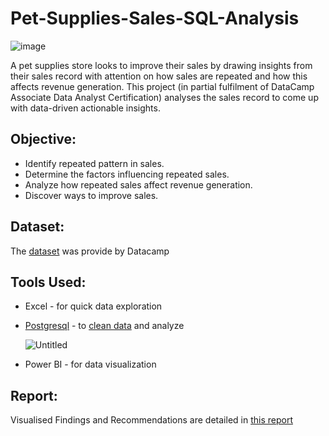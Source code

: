 # Pet-Supplies-Sales-SQL-Analysis
![image](https://github.com/user-attachments/assets/c471f3bd-1e8d-4881-96f0-edb464fde682)

A pet supplies store looks to improve their sales by drawing insights from their sales record with attention on how sales are repeated and how this affects revenue generation. This project (in partial fulfilment of DataCamp Associate Data Analyst Certification) analyses the sales record to come up with data-driven actionable insights.

## Objective:
* Identify repeated pattern in sales.
* Determine the factors influencing repeated sales.
* Analyze how repeated sales affect revenue generation.
* Discover ways to improve sales.

## Dataset:
The [dataset](https://github.com/Lawal-sql/Pet-Supplies-Sales-SQL-Analysis/blob/main/pet_supplies_2212.csv) was provide by Datacamp

## Tools Used:
- Excel - for quick data exploration
- [Postgresql](https://github.com/Lawal-sql/Pet-Supplies-Sales-SQL-Analysis/blob/main/pet_supplies%20query.sql) - to [clean data](https://github.com/Lawal-sql/Pet-Supplies-Sales-SQL-Analysis/blob/main/pet_supplies_cleaned.csv) and analyze
  
  ![Untitled](https://github.com/user-attachments/assets/369c5eba-dcf8-4023-a83f-c6221b651330)

- Power BI - for data visualization

## Report: 
Visualised Findings and Recommendations are detailed in [this report](https://github.com/Lawal-sql/Pet-Supplies-Sales-SQL-Analysis/blob/main/Pet%20Sales%20Analysis%20Report.pdf)


